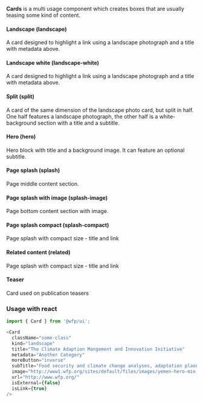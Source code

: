 **Cards** is a multi usage component which creates boxes that are usually teasing some kind of content.

#### Landscape (landscape)
A card designed to highlight a link using a landscape photograph and a title with metadata above.

#### Landscape white (landscape-white)
A card designed to highlight a link using a landscape photograph and a title with metadata above.

#### Split (split)
A card of the same dimension of the landscape photo card, but split in half. One half features a landscape photograph, the other half is a white-background section with a title and a subtitle.

#### Hero (hero)
Hero block with title and a background image. It can feature an optional subtitle.

#### Page splash (splash)
Page middle content section.

#### Page splash with image (splash-image)
Page bottom content section with image.

#### Page splash compact (splash-compact)
Page splash with compact size - title and link

#### Related content (related)
Page splash with compact size - title and link

#### Teaser
Card used on publication teasers

### Usage with react

```js
import { Card } from '@wfp/ui';
```

```js
<Card 
  className="some-class"
  kind="landscape"
  title="The Climate Adaption Mangement and Innovation Initiative"
  metadata="Another Category"
  moreButton="inverse"
  subTitle="Food security and climate change analyses, adaptation planning, and good practices in food security adaptation programming."
  image="http://www1.wfp.org/sites/default/files/images/yemen-hero-min.jpg"
  url="http://www.wfp.org/"
  isExternal={false}
  isLink={true}
/>
```